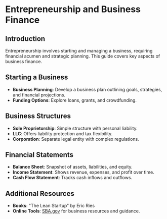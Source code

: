 # Entrepreneurship and Business Finance

## Introduction
Entrepreneurship involves starting and managing a business, requiring financial acumen and strategic planning. This guide covers key aspects of business finance.

## Starting a Business
- **Business Planning**: Develop a business plan outlining goals, strategies, and financial projections.
- **Funding Options**: Explore loans, grants, and crowdfunding.

## Business Structures
- **Sole Proprietorship**: Simple structure with personal liability.
- **LLC**: Offers liability protection and tax flexibility.
- **Corporation**: Separate legal entity with complex regulations.

## Financial Statements
- **Balance Sheet**: Snapshot of assets, liabilities, and equity.
- **Income Statement**: Shows revenue, expenses, and profit over time.
- **Cash Flow Statement**: Tracks cash inflows and outflows.

## Additional Resources
- **Books**: "The Lean Startup" by Eric Ries
- **Online Tools**: [SBA.gov](https://www.sba.gov/) for business resources and guidance. 
